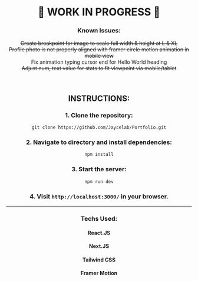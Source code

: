 <div align="center">
   
# 🚧 WORK IN PROGRESS 🚧

### Known Issues:

~~Create breakpoint for image to scale full width & height at L & XL~~ \
~~Profile photo is not properly aligned with framer circle motion animation in mobile view~~ \
Fix animation typing cursor end for Hello World heading \
~~Adjust num, text value for stats to fit viewpoint via mobile/tablet~~

<br>

## INSTRUCTIONS:

### 1. Clone the repository:

`git clone https://github.com/Jaycelab/Portfolio.git`

### 2. Navigate to directory and install dependencies:

`npm install`

### 3. Start the server:

`npm run dev`

### 4. Visit `http://localhost:3000/` in your browser.

<hr>

### Techs Used:

#### React.JS

#### Next.JS

#### Tailwind CSS

#### Framer Motion

</div>
